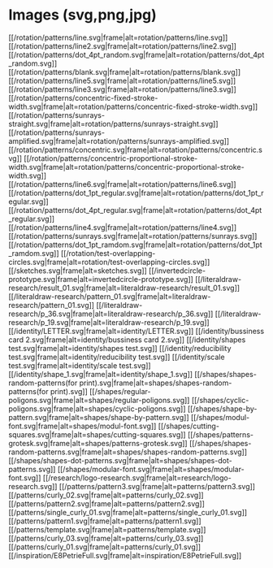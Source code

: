 # Images (svg,png,jpg)
[[/rotation/patterns/line.svg|frame|alt=rotation/patterns/line.svg]]
[[/rotation/patterns/line2.svg|frame|alt=rotation/patterns/line2.svg]]
[[/rotation/patterns/dot_4pt_random.svg|frame|alt=rotation/patterns/dot_4pt_random.svg]]
[[/rotation/patterns/blank.svg|frame|alt=rotation/patterns/blank.svg]]
[[/rotation/patterns/line5.svg|frame|alt=rotation/patterns/line5.svg]]
[[/rotation/patterns/line3.svg|frame|alt=rotation/patterns/line3.svg]]
[[/rotation/patterns/concentric-fixed-stroke-width.svg|frame|alt=rotation/patterns/concentric-fixed-stroke-width.svg]]
[[/rotation/patterns/sunrays-straight.svg|frame|alt=rotation/patterns/sunrays-straight.svg]]
[[/rotation/patterns/sunrays-amplified.svg|frame|alt=rotation/patterns/sunrays-amplified.svg]]
[[/rotation/patterns/concentric.svg|frame|alt=rotation/patterns/concentric.svg]]
[[/rotation/patterns/concentric-proportional-stroke-width.svg|frame|alt=rotation/patterns/concentric-proportional-stroke-width.svg]]
[[/rotation/patterns/line6.svg|frame|alt=rotation/patterns/line6.svg]]
[[/rotation/patterns/dot_1pt_regular.svg|frame|alt=rotation/patterns/dot_1pt_regular.svg]]
[[/rotation/patterns/dot_4pt_regular.svg|frame|alt=rotation/patterns/dot_4pt_regular.svg]]
[[/rotation/patterns/line4.svg|frame|alt=rotation/patterns/line4.svg]]
[[/rotation/patterns/sunrays.svg|frame|alt=rotation/patterns/sunrays.svg]]
[[/rotation/patterns/dot_1pt_ramdom.svg|frame|alt=rotation/patterns/dot_1pt_ramdom.svg]]
[[/rotation/test-overlapping-circles.svg|frame|alt=rotation/test-overlapping-circles.svg]]
[[/sketches.svg|frame|alt=sketches.svg]]
[[/invertedcircle-prototype.svg|frame|alt=invertedcircle-prototype.svg]]
[[/literaldraw-research/result_01.svg|frame|alt=literaldraw-research/result_01.svg]]
[[/literaldraw-research/pattern_01.svg|frame|alt=literaldraw-research/pattern_01.svg]]
[[/literaldraw-research/p_36.svg|frame|alt=literaldraw-research/p_36.svg]]
[[/literaldraw-research/p_19.svg|frame|alt=literaldraw-research/p_19.svg]]
[[/identity/LETTER.svg|frame|alt=identity/LETTER.svg]]
[[/identity/bussiness card 2.svg|frame|alt=identity/bussiness card 2.svg]]
[[/identity/shapes test.svg|frame|alt=identity/shapes test.svg]]
[[/identity/reducibility test.svg|frame|alt=identity/reducibility test.svg]]
[[/identity/scale test.svg|frame|alt=identity/scale test.svg]]
[[/identity/shape_1.svg|frame|alt=identity/shape_1.svg]]
[[/shapes/shapes-random-patterns(for print).svg|frame|alt=shapes/shapes-random-patterns(for print).svg]]
[[/shapes/regular-poligons.svg|frame|alt=shapes/regular-poligons.svg]]
[[/shapes/cyclic-poligons.svg|frame|alt=shapes/cyclic-poligons.svg]]
[[/shapes/shape-by-pattern.svg|frame|alt=shapes/shape-by-pattern.svg]]
[[/shapes/modul-font.svg|frame|alt=shapes/modul-font.svg]]
[[/shapes/cutting-squares.svg|frame|alt=shapes/cutting-squares.svg]]
[[/shapes/patterns-grotesk.svg|frame|alt=shapes/patterns-grotesk.svg]]
[[/shapes/shapes-random-patterns.svg|frame|alt=shapes/shapes-random-patterns.svg]]
[[/shapes/shapes-dot-patterns.svg|frame|alt=shapes/shapes-dot-patterns.svg]]
[[/shapes/modular-font.svg|frame|alt=shapes/modular-font.svg]]
[[/research/logo-research.svg|frame|alt=research/logo-research.svg]]
[[/patterns/pattern3.svg|frame|alt=patterns/pattern3.svg]]
[[/patterns/curly_02.svg|frame|alt=patterns/curly_02.svg]]
[[/patterns/pattern2.svg|frame|alt=patterns/pattern2.svg]]
[[/patterns/single_curly_01.svg|frame|alt=patterns/single_curly_01.svg]]
[[/patterns/pattern1.svg|frame|alt=patterns/pattern1.svg]]
[[/patterns/template.svg|frame|alt=patterns/template.svg]]
[[/patterns/curly_03.svg|frame|alt=patterns/curly_03.svg]]
[[/patterns/curly_01.svg|frame|alt=patterns/curly_01.svg]]
[[/inspiration/E8PetrieFull.svg|frame|alt=inspiration/E8PetrieFull.svg]]